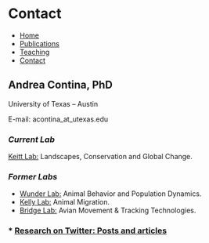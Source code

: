 # Contact

* [Home](https://acontina.github.io/Research)
* [Publications](https://acontina.github.io/Publications)
* [Teaching](https://acontina.github.io/Teaching)
* [Contact](https://acontina.github.io/contact)

## Andrea Contina, PhD
University of Texas – Austin

E-mail: acontina_at_utexas.edu

### *Current Lab*
[Keitt Lab:](https://sites.cns.utexas.edu/keittlab) Landscapes, Conservation and Global Change.

### *Former Labs*
* [Wunder Lab:](https://mikewunder.wordpress.com/lab-members-3) Animal Behavior and Population Dynamics.
* [Kelly Lab:](http://www.animalmigration.org/bunting/index.htm) Animal Migration.
* [Bridge Lab:](http://thebridgelab.oucreate.com/research-2) Avian Movement & Tracking Technologies.

### * [Research on Twitter: Posts and articles](https://twitter.com/andrea_contina)
